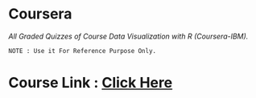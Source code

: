 # Coursera
*All Graded Quizzes of Course Data Visualization with R (Coursera-IBM).*

`NOTE : Use it For Reference Purpose Only.`

# Course Link : [Click Here](https://www.coursera.org/learn/data-visualization-r)

